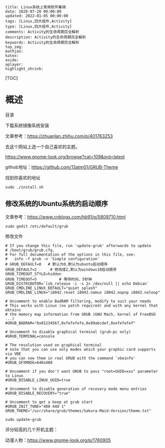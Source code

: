 ```
title: Linux系统上常用软件集锦
date: 2020-07-20 00:00:00
updated: 2022-01-05 00:00:00
tags: [Linux,四大组件,Activity]
type: [Linux,四大组件,Activity]
comments: Activity的生命周期完全解析
description: Activity的生命周期完全解析
keywords: Activity的生命周期完全解析
top_img:
mathjax:
katex:
aside:
aplayer:
highlight_shrink:
```

[TOC]



# 概述



目录 

下载系统镜像系统安装

文章参考：https://zhuanlan.zhihu.com/p/401763253

去这个网站上选一个自己喜欢的主题。

https://www.gnome-look.org/browse?cat=109&ord=latest

github地址：https://github.com/13atm01/GRUB-Theme



找到你喜欢的地址

```
sudo ./install.sh
```

## 修改系统的Ubuntu系统的启动顺序

文章参考：https://www.cnblogs.com/hb91/p/5809710.html

```shell
sudo gedit /etc/default/grub
```

修改文件

```shell
# If you change this file, run 'update-grub' afterwards to update
# /boot/grub/grub.cfg.
# For full documentation of the options in this file, see:
#   info -f grub -n 'Simple configuration'
# GRUB_DEFAULT=0   # 默认为0,默认为ubuntu启动顺序
GRUB_DEFAULT=2		# 修改成2,默认为windows10启动顺序
GRUB_TIMEOUT_STYLE=hidden
GRUB_TIMEOUT=5			# 等待时间，5秒钟
GRUB_DISTRIBUTOR=`lsb_release -i -s 2> /dev/null || echo Debian`
GRUB_CMDLINE_LINUX_DEFAULT="quiet splash"
GRUB_CMDLINE_LINUX="i8042.reset i8042.nomux i8042.nopnp i8042.noloop"

# Uncomment to enable BadRAM filtering, modify to suit your needs
# This works with Linux (no patch required) and with any kernel that obtains
# the memory map information from GRUB (GNU Mach, kernel of FreeBSD ...)
#GRUB_BADRAM="0x01234567,0xfefefefe,0x89abcdef,0xefefefef"

# Uncomment to disable graphical terminal (grub-pc only)
#GRUB_TERMINAL=console

# The resolution used on graphical terminal
# note that you can use only modes which your graphic card supports via VBE
# you can see them in real GRUB with the command `vbeinfo'
#GRUB_GFXMODE=640x480

# Uncomment if you don't want GRUB to pass "root=UUID=xxx" parameter to Linux
#GRUB_DISABLE_LINUX_UUID=true

# Uncomment to disable generation of recovery mode menu entries
#GRUB_DISABLE_RECOVERY="true"

# Uncomment to get a beep at grub start
#GRUB_INIT_TUNE="480 440 1"
GRUB_THEME="/usr/share/grub/themes/Sakura-Maid-Version/theme.txt"
```



```shell
sudo update-grub
```



评分较高的几个开机主题：

动漫人物：https://www.gnome-look.org/p/1760905

